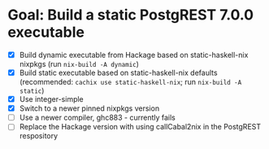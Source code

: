 # Goal: Build a static PostgREST 7.0.0 executable

* [x] Build dynamic executable from Hackage based on static-haskell-nix nixpkgs
  (run `nix-build -A dynamic`)
* [x] Build static executable based on static-haskell-nix defaults
  (recommended: `cachix use static-haskell-nix`; run `nix-build -A static`)
* [x] Use integer-simple
* [x] Switch to a newer pinned nixpkgs version
* [ ] Use a newer compiler, ghc883 - currently fails
* [ ] Replace the Hackage version with using callCabal2nix in the PostgREST
  respository
